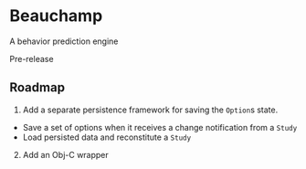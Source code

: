 # Beauchamp
A behavior prediction engine

Pre-release

## Roadmap
1. Add a separate persistence framework for saving the `Option`s state.
  * Save a set of options when it receives a change notification from a `Study`
  * Load persisted data and reconstitute a `Study`
2. Add an Obj-C wrapper

